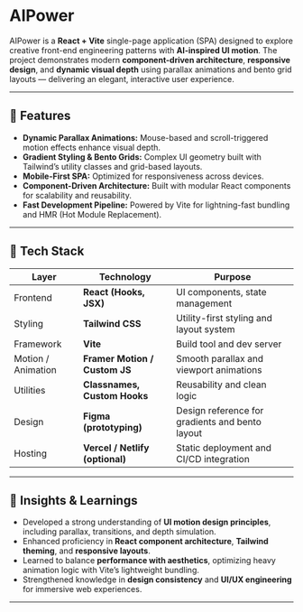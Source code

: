 # AIPower

AIPower is a **React + Vite** single-page application (SPA) designed to explore creative front-end engineering patterns with **AI-inspired UI motion**. The project demonstrates modern **component-driven architecture**, **responsive design**, and **dynamic visual depth** using parallax animations and bento grid layouts — delivering an elegant, interactive user experience.

---

## 🚀 Features
- **Dynamic Parallax Animations:** Mouse-based and scroll-triggered motion effects enhance visual depth.
- **Gradient Styling & Bento Grids:** Complex UI geometry built with Tailwind’s utility classes and grid-based layouts.
- **Mobile-First SPA:** Optimized for responsiveness across devices.
- **Component-Driven Architecture:** Built with modular React components for scalability and reusability.
- **Fast Development Pipeline:** Powered by Vite for lightning-fast bundling and HMR (Hot Module Replacement).

---

## 🧰 Tech Stack

| Layer | Technology | Purpose |
|-------|-------------|----------|
| Frontend | **React (Hooks, JSX)** | UI components, state management |
| Styling | **Tailwind CSS** | Utility-first styling and layout system |
| Framework | **Vite** | Build tool and dev server |
| Motion / Animation | **Framer Motion / Custom JS** | Smooth parallax and viewport animations |
| Utilities | **Classnames, Custom Hooks** | Reusability and clean logic |
| Design | **Figma (prototyping)** | Design reference for gradients and bento layout |
| Hosting | **Vercel / Netlify (optional)** | Static deployment and CI/CD integration |

---

## 🧠 Insights & Learnings
- Developed a strong understanding of **UI motion design principles**, including parallax, transitions, and depth simulation.  
- Enhanced proficiency in **React component architecture**, **Tailwind theming**, and **responsive layouts**.  
- Learned to balance **performance with aesthetics**, optimizing heavy animation logic with Vite’s lightweight bundling.  
- Strengthened knowledge in **design consistency** and **UI/UX engineering** for immersive web experiences.

---


